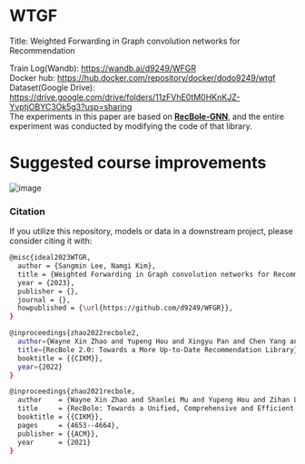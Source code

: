 # WTGF

Title: Weighted Forwarding in Graph convolution networks for Recommendation

Train Log(Wandb): https://wandb.ai/d9249/WFGR <br>
Docker hub: https://hub.docker.com/repository/docker/dodo9249/wtgf <br>
Dataset(Google Drive): https://drive.google.com/drive/folders/11zFVhE0tM0HKnKJZ-YvptjOBYC3Ok5g3?usp=sharing <br>
The experiments in this paper are based on <b>[RecBole-GNN](https://github.com/RUCAIBox/RecBole-GNN)</b>, and the entire experiment was conducted by modifying the code of that library.

# Suggested course improvements

![image](./docs/paper%20figure/figure2.png)

### Citation

If you utilize this repository, models or data in a downstream project, please consider citing it with:

```bash
@misc{ideal2023WTGR,
  author = {Sangmin Lee, Namgi Kim},
  title = {Weighted Forwarding in Graph convolution networks for Recommendation},
  year = {2023},
  publisher = {},
  journal = {},
  howpublished = {\url{https://github.com/d9249/WFGR}},
}
```

```bash
@inproceedings{zhao2022recbole2,
  author={Wayne Xin Zhao and Yupeng Hou and Xingyu Pan and Chen Yang and Zeyu Zhang and Zihan Lin and Jingsen Zhang and Shuqing Bian and Jiakai Tang and Wenqi Sun and Yushuo Chen and Lanling Xu and Gaowei Zhang and Zhen Tian and Changxin Tian and Shanlei Mu and Xinyan Fan and Xu Chen and Ji-Rong Wen},
  title={RecBole 2.0: Towards a More Up-to-Date Recommendation Library},
  booktitle = {{CIKM}},
  year={2022}
}
```

```bash
@inproceedings{zhao2021recbole,
  author    = {Wayne Xin Zhao and Shanlei Mu and Yupeng Hou and Zihan Lin and Yushuo Chen and Xingyu Pan and Kaiyuan Li and Yujie Lu and Hui Wang and Changxin Tian and  Yingqian Min and Zhichao Feng and Xinyan Fan and Xu Chen and Pengfei Wang and Wendi Ji and Yaliang Li and Xiaoling Wang and Ji{-}Rong Wen},
  title     = {RecBole: Towards a Unified, Comprehensive and Efficient Framework for Recommendation Algorithms},
  booktitle = {{CIKM}},
  pages     = {4653--4664},
  publisher = {{ACM}},
  year      = {2021}
}
```
